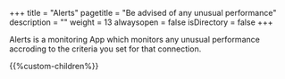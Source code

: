 +++
title = "Alerts"
pagetitle = "Be advised of any unusual performance"
description = ""
weight = 13
alwaysopen = false
isDirectory = false
+++

Alerts is a monitoring App which monitors any unusual performance accroding to the criteria you set for that connection.  



{{%custom-children%}}
